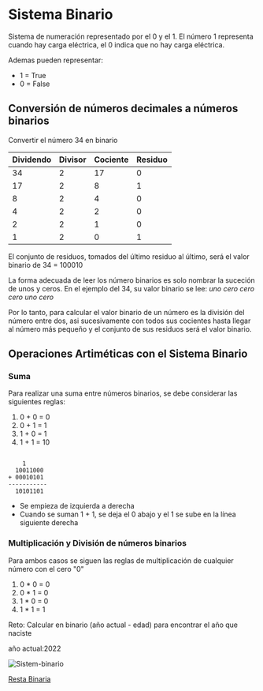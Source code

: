 # Sistema Binario

Sistema de numeración representado por el 0 y el 1. El número 1 representa cuando hay carga eléctrica, el 0 indica que no hay carga eléctrica.

Ademas pueden representar:
* 1 = True
* 0 = False

## Conversión de números decimales a números binarios

Convertir el número 34 en binario

| Dividendo | Divisor | Cociente | Residuo |
|-----------|---------|----------|---------|
| 34        | 2       | 17       | 0       |
| 17        | 2       | 8        | 1       |
| 8         | 2       | 4        | 0       |
| 4         | 2       | 2        | 0       |
| 2         | 2       | 1        | 0       |
| 1         | 2       | 0        | 1       |

El conjunto de residuos, tomados del último residuo al último, será el valor binario de 34 = 100010

La forma adecuada de leer los número binarios es solo nombrar la suceción de unos y ceros. En el ejemplo del 34, su valor binario se lee: *uno cero cero cero uno cero*

Por lo tanto, para calcular el valor binario de un número es la división del número entre dos, asi sucesivamente con todos sus cocientes hasta llegar al número más pequeño y el conjunto de sus residuos será el valor binario.

## Operaciones Artiméticas con el Sistema Binario

### Suma
Para realizar una suma entre números binarios, se debe considerar las siguientes reglas:

1. 0 + 0 = 0
2. 0 + 1 = 1
3. 1 + 0 = 1
4. 1 + 1 = 10
````

    1
  10011000
+ 00010101
-----------
  10101101
````
* Se empieza de izquierda a derecha
* Cuando se suman 1 + 1, se deja el 0 abajo y el 1 se sube en la línea siguiente derecha

### Multiplicación y División de números binarios

Para ambos casos se siguen las reglas de multiplicación de cualquier número con el cero "0"
1. 0 * 0 = 0
2. 0 * 1 = 0
3. 1 * 0 = 0
4. 1 * 1 = 1

Reto: Calcular en binario (año actual - edad) para encontrar el año que naciste

año actual:2022

![Sistem-binario](/images/SistemaBinario.webp)

[Resta Binaria](https://www.youtube.com/watch?v=d1TwfFDfrmg)

